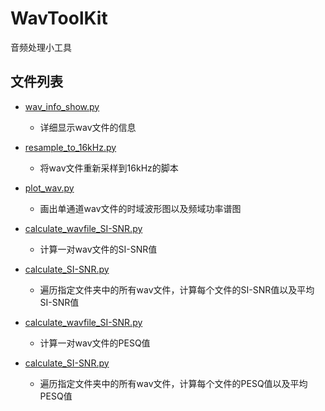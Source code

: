 # WavToolKit
音频处理小工具

## 文件列表

- [wav_info_show.py](./wav_info_show.py)
    - 详细显示wav文件的信息

- [resample_to_16kHz.py](./resample_to_16kHz.py) 
    - 将wav文件重新采样到16kHz的脚本

- [plot_wav.py](./plot_wav.py)
    - 画出单通道wav文件的时域波形图以及频域功率谱图

- [calculate_wavfile_SI-SNR.py](./calculate_wavfile_SI-SNR.py)
    - 计算一对wav文件的SI-SNR值

- [calculate_SI-SNR.py](./calculate_SI-SNR.py)
    - 遍历指定文件夹中的所有wav文件，计算每个文件的SI-SNR值以及平均SI-SNR值

- [calculate_wavfile_SI-SNR.py](./calculate_wavfile_PESQ.py)
    - 计算一对wav文件的PESQ值

- [calculate_SI-SNR.py](./calculate_PESQ.py)
    - 遍历指定文件夹中的所有wav文件，计算每个文件的PESQ值以及平均PESQ值